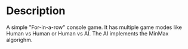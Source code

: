 # Description
A simple "For-in-a-row" console game. It has multiple game modes like Human vs Human or Human vs AI. The AI implements the MinMax algorighm.
